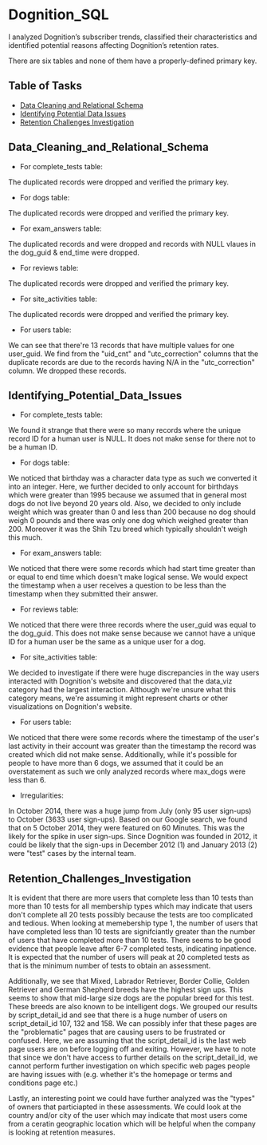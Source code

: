 # Dognition_SQL

I analyzed Dognition’s subscriber trends, classified their characteristics and identified potential reasons affecting Dognition’s retention rates. 

There are six tables and none of them have a properly-defined primary key.


## Table of Tasks
* [Data Cleaning and Relational Schema](#Data_Cleaning_and_Relational_Schema)
* [Identifying Potential Data Issues](#Identifying_Potential_Data_Issues )
* [Retention Challenges Investigation](#Retention_Challenges_Investigation)

## Data_Cleaning_and_Relational_Schema

* For complete_tests table:


The duplicated records were dropped and verified the primary key.

* For dogs table:


The duplicated records were dropped and verified the primary key.

* For exam_answers table:


The duplicated records and were dropped and records with NULL vlaues in the dog_guid & end_time were dropped.

* For reviews table:


The duplicated records were dropped and verified the primary key.

* For site_activities table:


The duplicated records were dropped and verified the primary key.

* For users table:


We can see that there're 13 records that have multiple values for one user_guid. We find from the "uid_cnt" and "utc_correction" columns that the duplicate records are due to the records having N/A in the "utc_correction" column. We dropped these records.


## Identifying_Potential_Data_Issues

* For complete_tests table:


We found it strange that there were so many records where the unique record ID for a human user is NULL. It does not make sense for there not to be a human ID.

* For dogs table:


We noticed that birthday was a character data type as such we converted it into an integer. Here, we further decided to only account for birthdays which were greater than 1995 because we assumed that in general most dogs do not live beyond 20 years old. Also, we decided to only include weight which was greater than 0 and less than 200 because no dog should weigh 0 pounds and there was only one dog which weighed greater than 200. Moreover it was the Shih Tzu breed which typically shouldn't weigh this much.

* For exam_answers table:


We noticed that there were some records which had start time greater than or equal to end time which doesn't make logical sense. We would expect the timestamp when a user receives a question to be less than the timestamp when they submitted their answer.

* For reviews table:


We noticed that there were three records where the user_guid was equal to the dog_guid. This does not make sense because we cannot have a unique ID for a human user be the same as a unique user for a dog.

* For site_activities table:


We decided to investigate if there were huge discrepancies in the way users interacted with Dognition's website and discovered that the data_viz category had the largest interaction. Although we're unsure what this category means, we're assuming it might represent charts or other visualizations on Dognition's website.

* For users table: 

We noticed that there were some records where the timestamp of the user's last activity in their account was greater than the timestamp the record was created which did not make sense. Additionally, while it's possible for people to have more than 6 dogs, we assumed that it could be an overstatement as such we only analyzed records where max_dogs were less than 6.

* Irregularities:


In October 2014, there was a huge jump from July (only 95 user sign-ups) to October (3633 user sign-ups). Based on our Google search, we found that on 5 October 2014, they were featured on 60 Minutes. This was the likely for the spike in user sign-ups.
Since Dognition was founded in 2012, it could be likely that the sign-ups in December 2012 (1) and January 2013 (2) were "test" cases by the internal team.


## Retention_Challenges_Investigation


It is evident that there are more users that complete less than 10 tests than more than 10 tests for all membership types which may indicate that users don't complete all 20 tests possibly because the tests are too complicated and tedious. When looking at memebership type 1, the number of users that have completed less than 10 tests are signifciantly greater than the number of users that have completed more than 10 tests. There seems to be good evidence that people leave after 6-7 completed tests, indicating inpatience. It is expected that the number of users will peak at 20 completed tests as that is the minimum number of tests to obtain an assessment.


Additionally, we see that Mixed, Labrador Retriever, Border Collie, Golden Retriever and German Shepherd breeds have the highest sign ups. This seems to show that mid-large size dogs are the popular breed for this test. These breeds are also known to be intelligent dogs.
We grouped our results by script_detail_id and see that there is a huge number of users on script_detail_id 107, 132 and 158. We can possibly infer that these pages are the "problematic" pages that are causing users to be frustrated or confused. Here, we are assuming that the script_detail_id is the last web page users are on before logging off and exiting. However, we have to note that since we don't have access to further details on the script_detail_id, we cannot perform further investigation on which specific web pages people are having issues with (e.g. whether it's the homepage or terms and conditions page etc.)


Lastly, an interesting point we could have further analyzed was the "types" of owners that particiapted in these assessments. We could look at the country and/or city of the user which may indicate that most users come from a ceratin geographic location which will be helpful when the company is looking at retention measures.
